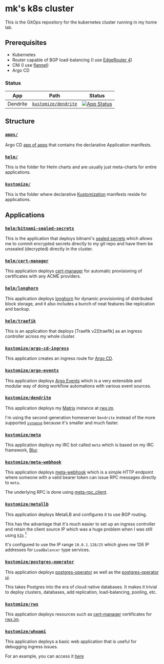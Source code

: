 # mk's k8s cluster

This is the GitOps repository for the kubernetes cluster running in my home lab.

## Prerequisites

* Kubernetes
* Router capable of BGP load-balancing (I use [EdgeRouter 4])
* CNI (I use [flannel])
* Argo CD

[edgerouter 4]: https://www.ui.com/edgemax/edgerouter-4/
[flannel]: https://github.com/flannel-io/flannel

### Status

| App      | Path                                          | Status |
|----------|-----------------------------------------------|--------|
| Dendrite | [`kustomize/dendrite`](kustomize/dendrite/)   | [![App Status](https://argo-cd.infra.rwx.im/api/badge?name=dendrite)](https://argo-cd.infra.rwx.im/applications/dendrite) |

## Structure

### [`apps/`](apps/)

Argo CD [app of apps][cluster-bootstrapping]
that contains the declarative Application manifests.

[cluster-bootstrapping]: https://argo-cd.readthedocs.io/en/stable/operator-manual/cluster-bootstrapping/

### [`helm/`](helm/)

This is the folder for Helm charts and are usually just meta-charts for entire
applications.

### [`kustomize/`](kustomize/)

This is the folder where declarative [Kustomization] manifests reside for
applications.

[kustomization]: https://kubernetes.io/docs/tasks/manage-kubernetes-objects/kustomization/

## Applications

### [`helm/bitnami-sealed-secrets`](helm/bitnami-sealed-secrets/)

This is the application that deploys bitnami's [sealed secrets] which allows me
to commit encrypted secrets directly to my git repo and have them be unsealed
(decrypted) directly in the cluster.

[sealed secrets]: https://github.com/bitnami-labs/sealed-secrets

### [`helm/cert-manager`](helm/cert-manager/)

This application deploys [cert-manager] for automatic provisioning of
certificates with any ACME providers.

[cert-manager]: https://cert-manager.io/docs/

### [`helm/longhorn`](helm/longhorn/)

This application deploys [longhorn] for dynamic provisioning of distributed
block storage, and it also includes a bunch of neat features like replication
and backup.

[longhorn]: https://longhorn.io/

### [`helm/traefik`](helm/traefik/)

This is an application that deploys [Traefik v2][traefik] as an ingress
controller across my whole cluster.

### [`kustomize/argo-cd-ingress`](kustomize/argo-cd-ingress/)

This application creates an ingress route for [Argo CD].

[argo cd]: https://argo-cd.readthedocs.io/en/stable/

### [`kustomize/argo-events`](kustomize/argo-events/)

This application deploys [Argo Events][argo-events] which is a very extensible
and modular way of doing workflow automations with various event sources.

[argo-events]: https://argoproj.github.io/argo-events/

### [`kustomize/dendrite`](kustomize/dendrite/)

This application deploys my [Matrix] instance at [rwx.im](https://rwx.im).

I'm using the second-generation homeserver `Dendrite` instead of the more
supported [`synapse`](https://github.com/matrix-org/synapse) because it's
smaller and much faster.

[matrix]: https://matrix.org

### [`kustomize/meta`](kustomize/meta/)

This application deploys my IRC bot called `meta` which is based on my IRC
framework, [Blur].

[blur]: https://github.com/mkroman/blur

### [`kustomize/meta-webhook`](kustomize/meta-webhook/)

This application deploys [meta-webhook] which is a simple HTTP endpoint where
someone with a valid bearer token can issue RPC messages directly to `meta`.

The underlying RPC is done using [meta-rpc_client].

[meta-webhook]: https://github.com/mkroman/meta-webhook
[meta-rpc_client]: https://github.com/mkroman/meta-rpc_client

### [`kustomize/metallb`](kustomize/metallb/)

This application deploys MetalLB and configures it to use BGP routing.

This has the advantage that it's much easier to set up an ingress controller and
retain the client source IP which was a huge problem when I was still using
[`k3s`][k3s] [<sup>1</sup>][k3s-issue-1]

It's configured to use the IP range `10.0.1.128/25` which gives me 126 IP
addresses for `LoadBalancer` type services.

[k3s]: https://k3s.io
[k3s-issue-1]: https://github.com/k3s-io/k3s/discussions/2997

### [`kustomize/postgres-operator`](kustomize/postgres-operator/)

This application deploys [postgres-operator] as well as the [postgres-operator
ui].

This takes Postgres into the era of cloud native databases. It makes it trivial
to deploy clusters, databases, add replication, load-balancing, pooling, etc.

[postgres-operator]: https://github.com/zalando/postgres-operator
[postgres-operator ui]: https://github.com/zalando/postgres-operator/blob/master/docs/operator-ui.md

### [`kustomize/rwx`](kustomize/rwx/)

This application deploys resources such as [cert-manager] certificates for
[rwx.im](https://rwx.im).

### [`kustomize/whoami`](kustomize/whoami/)

This application deploys a basic web application that is useful for debugging
ingress issues.

For an example, you can access it [here](https://whoami.infra.rwx.im/)

